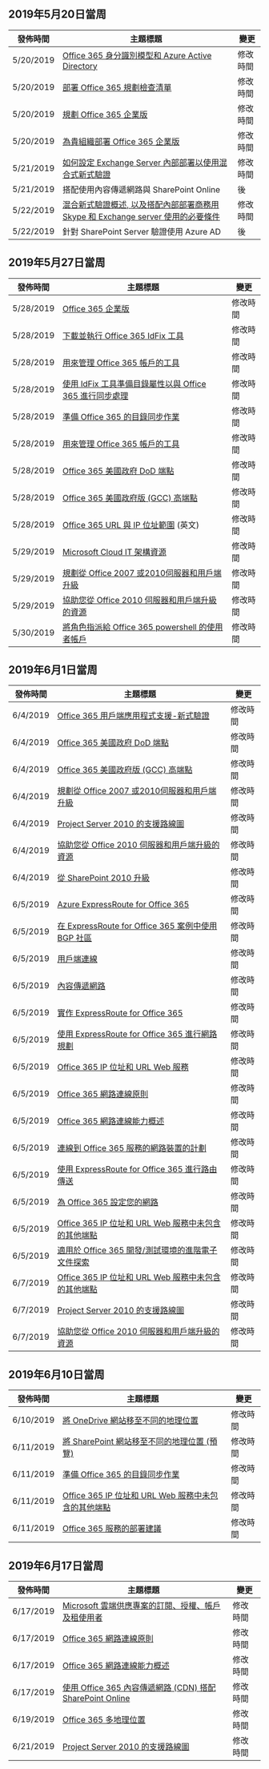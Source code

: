 <!-- This file is generated automatically each week. Changes made to this file will be overwritten.-->




## <a name="week-of-may-20-2019"></a>2019年5月20日當周


| 發佈時間 |主題標題 | 變更 |
|------|------------|--------|
| 5/20/2019 | [Office 365 身分識別模型和 Azure Active Directory](/Office365/Enterprise/about-office-365-identity) | 修改時間 |
| 5/20/2019 | [部署 Office 365 規劃檢查清單](/Office365/Enterprise/deployment-planning-checklist) | 修改時間 |
| 5/20/2019 | [規劃 Office 365 企業版](/Office365/Enterprise/get-your-organization-ready-for-office-365) | 修改時間 |
| 5/20/2019 | [為貴組織部署 Office 365 企業版](/Office365/Enterprise/setup-overview-for-enterprises) | 修改時間 |
| 5/21/2019 | [如何設定 Exchange Server 內部部署以使用混合式新式驗證](/Office365/Enterprise/configure-exchange-server-for-hybrid-modern-authentication) | 修改時間 |
| 5/21/2019 | 搭配使用內容傳遞網路與 SharePoint Online | 後 |
| 5/22/2019 | [混合新式驗證概述, 以及搭配內部部署商務用 Skype 和 Exchange server 使用的必要條件](/Office365/Enterprise/hybrid-modern-auth-overview) | 修改時間 |
| 5/22/2019 | 針對 SharePoint Server 驗證使用 Azure AD | 後 |


## <a name="week-of-may-27-2019"></a>2019年5月27日當周


| 發佈時間 |主題標題 | 變更 |
|------|------------|--------|
| 5/28/2019 | [Office 365 企業版](/Office365/Enterprise/index) | 修改時間 |
| 5/28/2019 | [下載並執行 Office 365 IdFix 工具](/Office365/Enterprise/install-and-run-idfix) | 修改時間 |
| 5/28/2019 | [用來管理 Office 365 帳戶的工具](/Office365/Enterprise/manage-office-365-accounts) | 修改時間 |
| 5/28/2019 | [使用 IdFix 工具準備目錄屬性以與 Office 365 進行同步處理](/Office365/Enterprise/prepare-directory-attributes-for-synch-with-idfix) | 修改時間 |
| 5/28/2019 | [準備 Office 365 的目錄同步作業](/Office365/Enterprise/prepare-for-directory-synchronization) | 修改時間 |
| 5/28/2019 | [用來管理 Office 365 帳戶的工具](/Office365/Enterprise/tools-to-manage-office-365-accounts) | 修改時間 |
| 5/28/2019 | [Office 365 美國政府 DoD 端點](/Office365/Enterprise/office-365-u-s-government-dod-endpoints) | 修改時間 |
| 5/28/2019 | [Office 365 美國政府版 (GCC) 高端點](/Office365/Enterprise/office-365-u-s-government-gcc-high-endpoints) | 修改時間 |
| 5/28/2019 | [Office 365 URL 與 IP 位址範圍](/Office365/Enterprise/urls-and-ip-address-ranges) (英文) | 修改時間 |
| 5/29/2019 | [Microsoft Cloud IT 架構資源](/Office365/Enterprise/microsoft-cloud-it-architecture-resources) | 修改時間 |
| 5/29/2019 | [規劃從 Office 2007 或2010伺服器和用戶端升級](/Office365/Enterprise/plan-upgrade-previous-versions-office) | 修改時間 |
| 5/29/2019 | [協助您從 Office 2010 伺服器和用戶端升級的資源](/Office365/Enterprise/upgrade-from-office-2010-servers-and-products) | 修改時間 |
| 5/30/2019 | [將角色指派給 Office 365 powershell 的使用者帳戶](/Office365/Enterprise/powershell/assign-roles-to-user-accounts-with-office-365-powershell) | 修改時間 |


## <a name="week-of-june-03-2019"></a>2019年6月1日當周


| 發佈時間 |主題標題 | 變更 |
|------|------------|--------|
| 6/4/2019 | [Office 365 用戶端應用程式支援-新式驗證](/Office365/Enterprise/office-365-client-support-modern-authentication) | 修改時間 |
| 6/4/2019 | [Office 365 美國政府 DoD 端點](/Office365/Enterprise/office-365-u-s-government-dod-endpoints) | 修改時間 |
| 6/4/2019 | [Office 365 美國政府版 (GCC) 高端點](/Office365/Enterprise/office-365-u-s-government-gcc-high-endpoints) | 修改時間 |
| 6/4/2019 | [規劃從 Office 2007 或2010伺服器和用戶端升級](/Office365/Enterprise/plan-upgrade-previous-versions-office) | 修改時間 |
| 6/4/2019 | [Project Server 2010 的支援路線圖](/Office365/Enterprise/project-server-2010-end-of-support) | 修改時間 |
| 6/4/2019 | [協助您從 Office 2010 伺服器和用戶端升級的資源](/Office365/Enterprise/upgrade-from-office-2010-servers-and-products) | 修改時間 |
| 6/4/2019 | [從 SharePoint 2010 升級](/Office365/Enterprise/upgrade-from-sharepoint-2010) | 修改時間 |
| 6/5/2019 | [Azure ExpressRoute for Office 365](/Office365/Enterprise/azure-expressroute) | 修改時間 |
| 6/5/2019 | [在 ExpressRoute for Office 365 案例中使用 BGP 社區](/Office365/Enterprise/bgp-communities-in-expressroute) | 修改時間 |
| 6/5/2019 | [用戶端連線](/Office365/Enterprise/client-connectivity) | 修改時間 |
| 6/5/2019 | [內容傳遞網路](/Office365/Enterprise/content-delivery-networks) | 修改時間 |
| 6/5/2019 | [實作 ExpressRoute for Office 365](/Office365/Enterprise/implementing-expressroute) | 修改時間 |
| 6/5/2019 | [使用 ExpressRoute for Office 365 進行網路規劃](/Office365/Enterprise/network-planning-with-expressroute) | 修改時間 |
| 6/5/2019 | [Office 365 IP 位址和 URL Web 服務](/Office365/Enterprise/office-365-ip-web-service) | 修改時間 |
| 6/5/2019 | [Office 365 網路連線原則](/Office365/Enterprise/office-365-network-connectivity-principles) | 修改時間 |
| 6/5/2019 | [Office 365 網路連線能力概述](/Office365/Enterprise/office-365-networking-overview) | 修改時間 |
| 6/5/2019 | [連線到 Office 365 服務的網路裝置的計劃](/Office365/Enterprise/plan-for-network-devices) | 修改時間 |
| 6/5/2019 | [使用 ExpressRoute for Office 365 進行路由傳送](/Office365/Enterprise/routing-with-expressroute) | 修改時間 |
| 6/5/2019 | [為 Office 365 設定您的網路](/Office365/Enterprise/set-up-network-for-office-365) | 修改時間 |
| 6/5/2019 | [Office 365 IP 位址和 URL Web 服務中未包含的其他端點](/Office365/Enterprise/additional-office365-ip-addresses-and-urls) | 修改時間 |
| 6/5/2019 | [適用於 Office 365 開發/測試環境的進階電子文件探索](/Office365/Enterprise/advanced-ediscovery-for-your-office-365-dev-test-environment) | 修改時間 |
| 6/7/2019 | [Office 365 IP 位址和 URL Web 服務中未包含的其他端點](/Office365/Enterprise/additional-office365-ip-addresses-and-urls) | 修改時間 |
| 6/7/2019 | [Project Server 2010 的支援路線圖](/Office365/Enterprise/project-server-2010-end-of-support) | 修改時間 |
| 6/7/2019 | [協助您從 Office 2010 伺服器和用戶端升級的資源](/Office365/Enterprise/upgrade-from-office-2010-servers-and-products) | 修改時間 |


## <a name="week-of-june-10-2019"></a>2019年6月10日當周


| 發佈時間 |主題標題 | 變更 |
|------|------------|--------|
| 6/10/2019 | [將 OneDrive 網站移至不同的地理位置](/Office365/Enterprise/move-onedrive-between-geo-locations) | 修改時間 |
| 6/11/2019 | [將 SharePoint 網站移至不同的地理位置 (預覽)](/Office365/Enterprise/move-sharepoint-between-geo-locations) | 修改時間 |
| 6/11/2019 | [準備 Office 365 的目錄同步作業](/Office365/Enterprise/prepare-for-directory-synchronization) | 修改時間 |
| 6/11/2019 | [Office 365 IP 位址和 URL Web 服務中未包含的其他端點](/Office365/Enterprise/additional-office365-ip-addresses-and-urls) | 修改時間 |
| 6/11/2019 | [Office 365 服務的部署建議](/Office365/Enterprise/deployment-advisors-for-office-365) | 修改時間 |


## <a name="week-of-june-17-2019"></a>2019年6月17日當周


| 發佈時間 |主題標題 | 變更 |
|------|------------|--------|
| 6/17/2019 | [Microsoft 雲端供應專案的訂閱、授權、帳戶及租使用者](/Office365/Enterprise/subscriptions-licenses-accounts-and-tenants-for-microsoft-cloud-offerings) | 修改時間 |
| 6/17/2019 | [Office 365 網路連線原則](/Office365/Enterprise/office-365-network-connectivity-principles) | 修改時間 |
| 6/17/2019 | [Office 365 網路連線能力概述](/Office365/Enterprise/office-365-networking-overview) | 修改時間 |
| 6/17/2019 | [使用 Office 365 內容傳遞網路 (CDN) 搭配 SharePoint Online](/Office365/Enterprise/use-office-365-cdn-with-spo) | 修改時間 |
| 6/19/2019 | [Office 365 多地理位置](/Office365/Enterprise/office-365-multi-geo) | 修改時間 |
| 6/21/2019 | [Project Server 2010 的支援路線圖](/Office365/Enterprise/project-server-2010-end-of-support) | 修改時間 |
